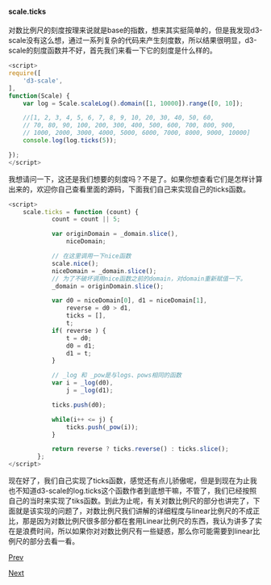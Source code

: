 #### scale.ticks

对数比例尺的刻度按理来说就是base的指数，想来其实挺简单的，但是我发现d3-scale没有这么想，通过一系列复杂的代码来产生刻度数，所以结果很明显，d3-scale的刻度函数并不好，首先我们来看一下它的刻度是什么样的。

```Javascript
<script>
require([
    'd3-scale',
],
function(Scale) {
    var log = Scale.scaleLog().domain([1, 10000]).range([0, 10]);

    //[1, 2, 3, 4, 5, 6, 7, 8, 9, 10, 20, 30, 40, 50, 60, 
    // 70, 80, 90, 100, 200, 300, 400, 500, 600, 700, 800, 900, 
    // 1000, 2000, 3000, 4000, 5000, 6000, 7000, 8000, 9000, 10000] 
    console.log(log.ticks(5));

});
</script>
```

我想请问一下，这还是我们想要的刻度吗？不是了。如果你想查看它们是怎样计算出来的，欢迎你自己查看里面的源码，下面我们自己来实现自己的ticks函数。

```Javascript
<script>
	scale.ticks = function (count) {
            count = count || 5;

            var originDomain = _domain.slice(),
                niceDomain;

            // 在这里调用一下nice函数
            scale.nice();
            niceDomain = _domain.slice();
            // 为了不破坏调用nice函数之前的domain，对domain重新赋值一下。
            _domain = originDomain.slice();

            var d0 = niceDomain[0], d1 = niceDomain[1],
                reverse = d0 > d1,
                ticks = [],
                t;
            if( reverse ) {
                t = d0;
                d0 = d1;
                d1 = t;
            }

            // _log 和 _pow是与logs、pows相同的函数
            var i = _log(d0),
                j = _log(d1);

            ticks.push(d0);

            while(i++ <= j) {
                ticks.push(_pow(i));
            }

            return reverse ? ticks.reverse() : ticks.slice();
        };
</script>
```

现在好了，我们自己实现了ticks函数，感觉还有点儿骄傲呢，但是到现在为止我也不知道d3-scale的log.ticks这个函数作者到底想干嘛，不管了，我们已经按照自己的当时来实现了tiks函数。到此为止呢，有关对数比例尺的部分也讲完了，下面就是该实现的问题了，对数比例尺我们讲解的详细程度与linear比例尺的不成正比，那是因为对数比例尺很多部分都在套用Linear比例尺的东西，我认为讲多了实在是浪费时间，所以如果你对对数比例尺有一些疑惑，那么你可能需要到linear比例尺的部分去看一看。

[Prev](log_3.md)

[Next](d3_log_code_1.md)













